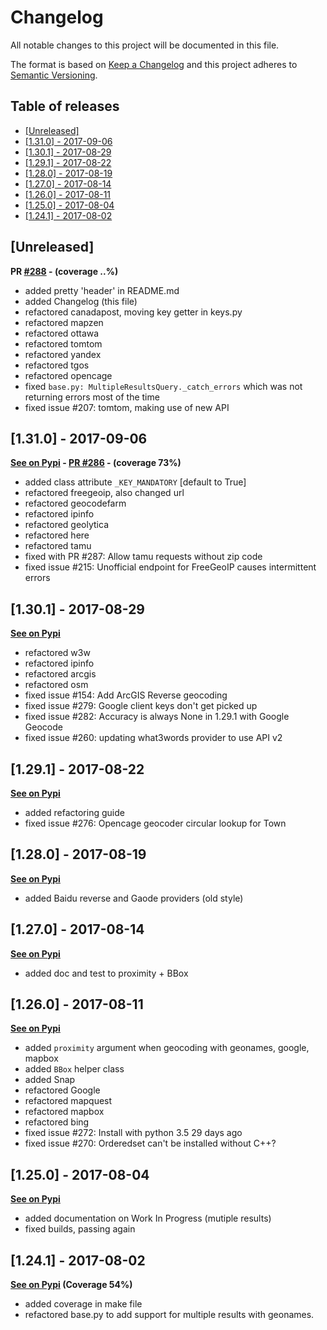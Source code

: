 <!-- markdownlint-disable -->
# Changelog
All notable changes to this project will be documented in this file.

The format is based on [Keep a Changelog](http://keepachangelog.com/en/1.0.0/)
and this project adheres to [Semantic Versioning](http://semver.org/spec/v2.0.0.html).

Table of releases
-----------------

<!-- TOC depthFrom:2 depthTo:2 orderedList:false -->

- [[Unreleased]](#unreleased)
- [[1.31.0] - 2017-09-06](#1310---2017-09-06)
- [[1.30.1] - 2017-08-29](#1301---2017-08-29)
- [[1.29.1] - 2017-08-22](#1291---2017-08-22)
- [[1.28.0] - 2017-08-19](#1280---2017-08-19)
- [[1.27.0] - 2017-08-14](#1270---2017-08-14)
- [[1.26.0] - 2017-08-11](#1260---2017-08-11)
- [[1.25.0] - 2017-08-04](#1250---2017-08-04)
- [[1.24.1] - 2017-08-02](#1241---2017-08-02)

<!-- /TOC -->

## [Unreleased]

**PR [#288](https://github.com/DenisCarriere/geocoder/pull/288) - (coverage ..%)**

- added pretty 'header' in README.md
- added Changelog (this file)
- refactored canadapost, moving key getter in keys.py
- refactored mapzen
- refactored ottawa
- refactored tomtom
- refactored yandex
- refactored tgos
- refactored opencage
- fixed `base.py: MultipleResultsQuery._catch_errors` which was not returning errors most of the time
- fixed issue #207: tomtom, making use of new API


## [1.31.0] - 2017-09-06

**[See on Pypi](https://pypi.python.org/pypi/geocoder/1.31.0) - [PR #286](https://github.com/DenisCarriere/geocoder/pull/286) - (coverage 73%)**

- added class attribute `_KEY_MANDATORY` [default to True]
- refactored freegeoip, also changed url
- refactored geocodefarm
- refactored ipinfo
- refactored geolytica
- refactored here
- refactored tamu
- fixed with PR #287: Allow tamu requests without zip code
- fixed issue #215: Unofficial endpoint for FreeGeoIP causes intermittent errors


## [1.30.1] - 2017-08-29

**[See on Pypi](https://pypi.python.org/pypi/geocoder/1.30.1)**

- refactored w3w
- refactored ipinfo
- refactored arcgis
- refactored osm
- fixed issue #154: Add ArcGIS Reverse geocoding
- fixed issue #279: Google client keys don't get picked up
- fixed issue #282: Accuracy is always None in 1.29.1 with Google Geocode
- fixed issue #260: updating what3words provider to use API v2


## [1.29.1] - 2017-08-22

**[See on Pypi](https://pypi.python.org/pypi/geocoder/1.29.1)**

- added refactoring guide
- fixed issue #276: Opencage geocoder circular lookup for Town


## [1.28.0] - 2017-08-19

**[See on Pypi](https://pypi.python.org/pypi/geocoder/1.28.0)**

- added Baidu reverse and Gaode providers (old style)


## [1.27.0] - 2017-08-14

**[See on Pypi](https://pypi.python.org/pypi/geocoder/1.27.0)**

- added doc and test to proximity + BBox


## [1.26.0] - 2017-08-11

**[See on Pypi](https://pypi.python.org/pypi/geocoder/1.26.0)**

- added `proximity` argument when geocoding with geonames, google, mapbox
- added `BBox` helper class
- added Snap
- refactored Google
- refactored mapquest
- refactored mapbox
- refactored bing
- fixed issue #272: Install with python 3.5 29 days ago
- fixed issue #270: Orderedset can't be installed without C++? 

## [1.25.0] - 2017-08-04

**[See on Pypi](https://pypi.python.org/pypi/geocoder/1.25.0)**

- added documentation on Work In Progress (mutiple results)
- fixed builds, passing again


## [1.24.1] - 2017-08-02

**[See on Pypi](https://pypi.python.org/pypi/geocoder/1.24.1) (Coverage 54%)**

- added coverage in make file
- refactored base.py to add support for multiple results with geonames. 